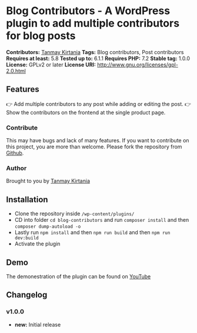 # Blog Contributors - A WordPress plugin to add multiple contributors for blog posts #
**Contributors:** [Tanmay Kirtania](https://profiles.wordpress.org/tanmjay/)
**Tags:** Blog contributors, Post contributors
**Requires at least:** 5.8
**Tested up to:** 6.1.1
**Requires PHP:** 7.2
**Stable tag:** 1.0.0
**License:** GPLv2 or later
**License URI:** http://www.gnu.org/licenses/gpl-2.0.html

## Features ##

👉 Add multiple contributors to any post while adding or editing the post.
👉 Show the contributors on the frontend at the single product page.

### Contribute ###
This may have bugs and lack of many features. If you want to contribute on this project, you are more than welcome. Please fork the repository from [Github](https://github.com/tanmayjay/blog-contributors).

### Author ###
Brought to you by [Tanmay Kirtania](https://jktanmay.com)

## Installation ##

-   Clone the repository inside `/wp-content/plugins/`
-   CD into folder `cd blog-contributors` and run `composer install` and then `composer dump-autoload -o`
-   Lastly run `npm install` and then `npm run build` and then `npm run dev:build`
-   Activate the plugin


## Demo ##
The demonestration of the plugin can be found on [YouTube](https://youtu.be/M7sO5LxDPz0)

## Changelog ##

### v1.0.0 ###

- **new:** Initial release
